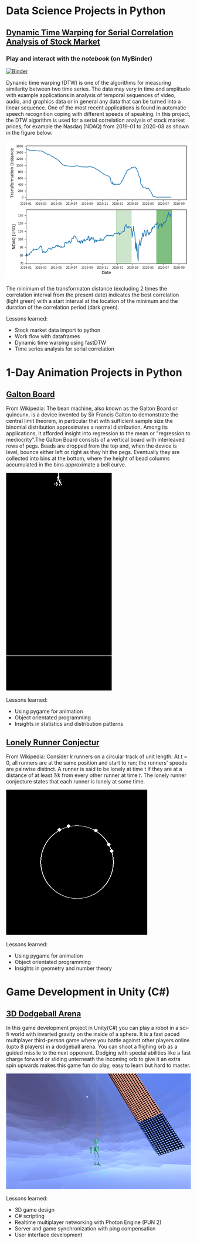 # Data Science Projects in Python

## [Dynamic Time Warping for Serial Correlation Analysis of Stock Market](https://github.com/TimoKropp/DTW-stock-analysis/blob/master/dtw_stock_analysis.py)
### Play and interact with the _notebook_ (on MyBinder)
[![Binder](https://mybinder.org/badge_logo.svg)](https://mybinder.org/v2/gh/TimoKropp/DTW-stock-analysis/master)

Dynamic time warping (DTW) is one of the algorithms for measuring similarity between two time series. The data may vary in time and amplitude with example applications in analysis of temporal sequences of video, audio, and graphics data or in general any data that can be turned into a linear sequence. One of the most recent applications is found in automatic speech recognition coping with different speeds of speaking. In this project, the DTW algorithm is used for a serial correlation analysis of stock market prices, for example the Nasdaq (NDAQ) from 2019-01 to 2020-08 as shown in the figure below.

 ![](/images/stock_analysis.png)
 
The minimum of the transformaton distance (excluding 2 times the correlation interval from the present date) indicates the best correlation (light green) with a start interval at the location of the minimum and the duration of the correlation period (dark green). 

Lessons learned:  
* Stock market data import to python
* Work flow with dataframes
* Dynamic time warping using fastDTW
* Time series analysis for serial correlation

# 1-Day Animation Projects in Python
## [Galton Board](https://github.com/Timokko/GaltonBoard/blob/master/GaltonBoard.py)
From Wikipedia:
The bean machine, also known as the Galton Board or quincunx, is a device invented by Sir Francis Galton to demonstrate the central limit theorem, in particular that with sufficient sample size the binomial distribution approximates a normal distribution. Among its applications, it afforded insight into regression to the mean or "regression to mediocrity".The Galton Board consists of a vertical board with interleaved rows of pegs. Beads are dropped from the top and, when the device is level, bounce either left or right as they hit the pegs. Eventually they are collected into bins at the bottom, where the height of bead columns accumulated in the bins approximate a bell curve.

 ![](/images/galton.gif)
 
Lessons learned:  
* Using pygame for animation
* Object orientated programming
* Insights in statistics and distribution patterns

## [Lonely Runner Conjectur](https://github.com/TimoKropp/LonelyRunner/blob/master/LonelyRunner.py)
From Wikipedia:
Consider *k* runners on a circular track of unit length. At *t* = 0, all runners are at the same position and start to run; the runners' speeds are pairwise distinct. A runner is said to be lonely at time t if they are at a distance of at least *1/k* from every other runner at time *t*. The lonely runner conjecture states that each runner is lonely at some time.

 ![](/images/lonely_runner.gif)
 
 Lessons learned:    
* Using pygame for animation
* Object orientated programming
* Insights in geometry and number theory

# Game Development in Unity (C#)
## [3D Dodgeball Arena]()

In this game development project in Unity(C#) you can play a robot in a sci-fi world with inverted gravity on the inside of a sphere. It is a fast paced multiplayer third-person game where you battle against other players online (upto 8 players) in a dodgeball arena. You can shoot a flighing orb as a guided missile to the next opponent. Dodging with special abilities like a fast charge forward or sliding unterneath the incoming orb to give it an extra spin upwards makes this game fun do play, easy to learn but hard to master. 

 ![](/images/dodgeball.png)
 
 Lessons learned:  
* 3D game design
* C# scripting
* Realtime multiplayer networking with Photon Engine (PUN 2)
* Server and game synchronization with ping compensation
* User interface development

